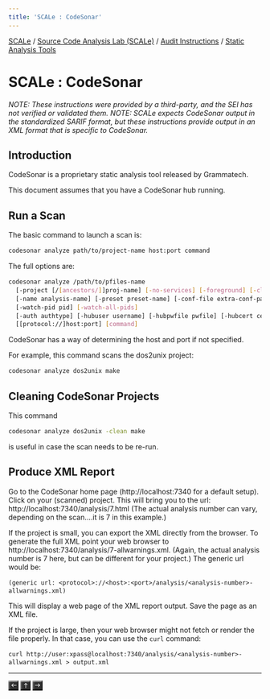 ```yaml
---
title: 'SCALe : CodeSonar'
---
```

 [SCALe](index.md) / [Source Code Analysis Lab (SCALe)](Welcome.md) / [Audit Instructions](Audit-Instructions.md) / [Static Analysis Tools](Static-Analysis-Tools.md)
<!-- <legal> -->
<!-- SCALe version r.6.7.0.0.A -->
<!--  -->
<!-- Copyright 2021 Carnegie Mellon University. -->
<!--  -->
<!-- NO WARRANTY. THIS CARNEGIE MELLON UNIVERSITY AND SOFTWARE ENGINEERING -->
<!-- INSTITUTE MATERIAL IS FURNISHED ON AN "AS-IS" BASIS. CARNEGIE MELLON -->
<!-- UNIVERSITY MAKES NO WARRANTIES OF ANY KIND, EITHER EXPRESSED OR -->
<!-- IMPLIED, AS TO ANY MATTER INCLUDING, BUT NOT LIMITED TO, WARRANTY OF -->
<!-- FITNESS FOR PURPOSE OR MERCHANTABILITY, EXCLUSIVITY, OR RESULTS -->
<!-- OBTAINED FROM USE OF THE MATERIAL. CARNEGIE MELLON UNIVERSITY DOES NOT -->
<!-- MAKE ANY WARRANTY OF ANY KIND WITH RESPECT TO FREEDOM FROM PATENT, -->
<!-- TRADEMARK, OR COPYRIGHT INFRINGEMENT. -->
<!--  -->
<!-- Released under a MIT (SEI)-style license, please see COPYRIGHT file or -->
<!-- contact permission@sei.cmu.edu for full terms. -->
<!--  -->
<!-- [DISTRIBUTION STATEMENT A] This material has been approved for public -->
<!-- release and unlimited distribution.  Please see Copyright notice for -->
<!-- non-US Government use and distribution. -->
<!--  -->
<!-- DM19-1274 -->
<!-- </legal> -->

SCALe : CodeSonar
=================

*NOTE: These instructions were provided by a third-party, and the SEI has not verified or validated them.*
*NOTE: SCALe expects CodeSonar output in the standardized SARIF format, but these instructions provide output in an XML format that is specific to CodeSonar.*

Introduction
------------

CodeSonar is a proprietary static analysis tool released by Grammatech.

This document assumes that you have a CodeSonar hub running.

Run a Scan
----------

The basic command to launch a scan is:

```sh
codesonar analyze path/to/project-name host:port command
```

The full options are:
```sh
codesonar analyze /path/to/pfiles-name
  [-project [/[ancestors/]]proj-name] [-no-services] [-foreground] [-clean] [-clean-backend] [-force-base-hub-analysis]
  [-name analysis-name] [-preset preset-name] [-conf-file extra-conf-path] [-launchd-group ldgroup] [-launchd-key ldkey]
  [-watch-pid pid] [-watch-all-pids]
  [-auth authtype] [-hubuser username] [-hubpwfile pwfile] [-hubcert certfile] [-hubkey privatekeyfile]
  [[protocol://]host:port] [command]
```

CodeSonar has a way of determining the host and port if not specified.

For example, this command scans the dos2unix project:

```sh
codesonar analyze dos2unix make
```

Cleaning CodeSonar Projects
---------------------------

This command

```sh
codesonar analyze dos2unix -clean make
```

is useful in case the scan needs to be re-run.


Produce XML Report
------------------

Go to the CodeSonar home page (http://localhost:7340 for a default setup).  Click on your (scanned) project. This will bring you to the url: http://localhost:7340/analysis/7.html (The actual analysis number can vary, depending on the scan....it is 7 in this example.)

If the project is small, you can export the XML directly from the browser. To generate the full XML  point your web browser to http://localhost:7340/analysis/7-allwarnings.xml. (Again, the actual analysis number is 7 here, but can be different for your project.)  The generic url would be:

```
(generic url: <protocol>://<host>:<port>/analysis/<analysis-number>-allwarnings.xml)
```

This will display a web page of the XML report output. Save the page as an XML file.


If the project is large, then your web browser might not fetch or render the file properly. In that case, you can use the `curl` command:

```
curl http://user:xpass@localhost:7340/analysis/<analysis-number>-allwarnings.xml > output.xml
```

------------------------------------------------------------------------

[![](attachments/arrow_left.png)](Cppcheck.md)
[![](attachments/arrow_up.png)](Static-Analysis-Tools.md)
[![](attachments/arrow_right.png)](CCSM.md)
